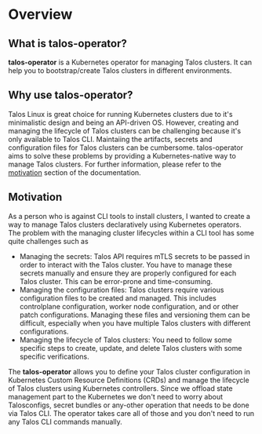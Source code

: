 # Overview

## What is talos-operator?

**talos-operator** is a Kubernetes operator for managing Talos clusters. It can help you to bootstrap/create Talos clusters in different environments.

## Why use talos-operator?

Talos Linux is great choice for running Kubernetes clusters due to it's minimalistic design and being an API-driven OS. However, creating and managing the lifecycle of Talos clusters can be challenging because it's only available to Talos CLI. Maintaiing the artifacts, secrets and configuration files for Talos clusters can be cumbersome. talos-operator aims to solve these problems by providing a Kubernetes-native way to manage Talos clusters. For further information, please refer to the [motivation](##motivation) section of the documentation.

## Motivation

As a person who is against CLI tools to install clusters, I wanted to create a way to manage Talos clusters declaratively using Kubernetes operators. The problem with the managing cluster lifecycles within a CLI tool has some quite challenges such as

- Managing the secrets: Talos API requires mTLS secrets to be passed in order to interact with the Talos cluster. You have to manage these secrets manually and ensure they are properly configured for each Talos cluster. This can be error-prone and time-consuming.
- Managing the configuration files: Talos clusters require various configuration files to be created and managed. This includes controlplane configuration, worker node configuration, and or other patch configurations. Managing these files and versioning them can be difficult, especially when you have multiple Talos clusters with different configurations.
- Managing the lifecycle of Talos clusters: You need to follow some specific steps to create, update, and delete Talos clusters with some specific verifications.

The **talos-operator** allows you to define your Talos cluster configuration in Kubernetes Custom Resource Definitions (CRDs) and manage the lifecycle of Talos clusters using Kubernetes controllers. Since we offload state management part to the Kubernetes we don't need to worry about Talosconfigs, secret bundles or any-other operation that needs to be done via Talos CLI. The operator takes care all of those and you don't need to run any Talos CLI commands manually.
